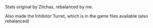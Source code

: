 Stats original by Zitchas, rebalanced by me.

Also made the Inhibitor Turret, which is in the game files available (also rebalanced)